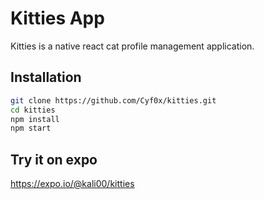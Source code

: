 # Kitties App

Kitties is a native react cat profile management application.

## Installation


```bash
git clone https://github.com/Cyf0x/kitties.git
cd kitties
npm install
npm start
```


## Try it on expo
<a href="https://expo.io/@kali00/kitties">https://expo.io/@kali00/kitties</a>

